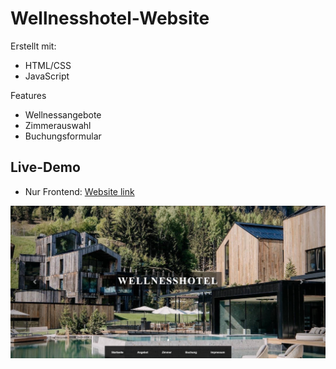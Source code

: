 # Wellnesshotel-Website

Erstellt mit:
- HTML/CSS
- JavaScript

Features
- Wellnessangebote
- Zimmerauswahl
- Buchungsformular

## Live-Demo
- Nur Frontend: [Website link](https://a1goretic.github.io/Wellnesshotel-Website/)

![Screenshot](/public/images/screenshot1.png)
